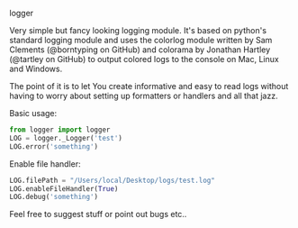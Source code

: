 logger

Very simple but fancy looking logging module.
It's based on python's standard logging module and uses the colorlog module written by Sam Clements (@borntyping on GitHub) and colorama by Jonathan Hartley (@tartley on GitHub) to output colored logs to the console on Mac, Linux and Windows.

The point of it is to let You create informative and easy to read logs without having to worry about setting up formatters or handlers and all that jazz.

Basic usage:

```python
from logger import logger
LOG = logger._Logger('test')
LOG.error('something')
```

Enable file handler:
```python
LOG.filePath = "/Users/local/Desktop/logs/test.log"
LOG.enableFileHandler(True)
LOG.debug('something')
```

Feel free to suggest stuff or point out bugs etc..
